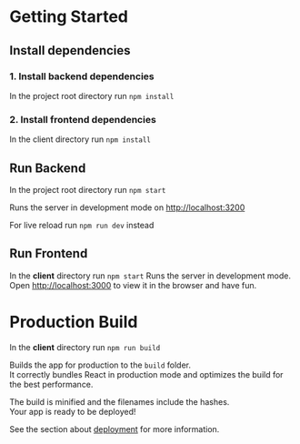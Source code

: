 # Getting Started

## Install dependencies

### 1. Install backend dependencies

In the project root directory run `npm install`

### 2. Install frontend dependencies

In the client directory run `npm install`

## Run Backend

In the project root directory run `npm start`

Runs the server in development mode on [http://localhost:3200](http://localhost:3200)

For live reload run `npm run dev` instead

## Run Frontend

In the **client** directory run `npm start`
Runs the server in development mode.
Open [http://localhost:3000](http://localhost:3000) to view it in the browser and have fun.

# Production Build

In the **client** directory run `npm run build`

Builds the app for production to the `build` folder.\
It correctly bundles React in production mode and optimizes the build for the best performance.

The build is minified and the filenames include the hashes.\
Your app is ready to be deployed!

See the section about [deployment](https://facebook.github.io/create-react-app/docs/deployment) for more information.
